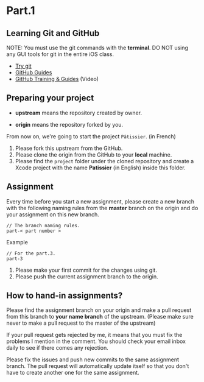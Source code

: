 # Part.1

## Learning Git and GitHub

NOTE: You must use the git commands with the **terminal**. DO NOT using any GUI tools for git in the entire iOS class.

* [Try git](https://try.github.io)
* [GitHub Guides](https://guides.github.com)
* [GitHub Training & Guides](https://www.youtube.com/watch?v=FyfwLX4HAxM&list=PLg7s6cbtAD15G8lNyoaYDuKZSKyJrgwB-&index=1) (Video)

## Preparing your project

* **upstream** means the repository created by owner.

* **origin** means the repository forked by you.

From now on, we're going to start the project `Pâtissier`. (in French)

1. Please fork this upstream from the GitHub.
2. Please clone the origin from the GitHub to your **local** machine.
3. Please find the `project` folder under the cloned repository and create a Xcode project with the name **Patissier** (in English) inside this folder.

## Assignment

Every time before you start a new assignment, please create a new branch with the following naming rules from the **master** branch on the origin and do your assignment on this new branch.

```
// The branch naming rules.
part-< part number >
```

Example

```
// For the part.3.
part-3
```

1. Please make your first commit for the changes using git.
2. Please push the current assignment branch to the origin.

## How to hand-in assignments?

Please find the assignment branch on your origin and make a pull request from this branch to **your name branch** of the upstream. (Please make sure never to make a pull request to the master of the upstream)

If your pull request gets rejected by me, it means that you must fix the problems I mention in the comment. You should check your email inbox daily to see if there comes any rejection.

Please fix the issues and push new commits to the same assignment branch. The pull request will automatically update itself so that you don't have to create another one for the same assignment.
